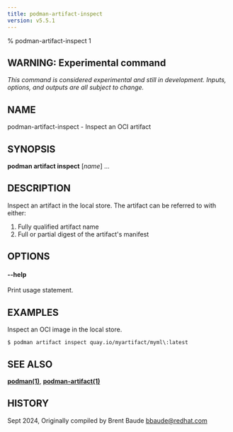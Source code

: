 ```yaml
---
title: podman-artifact-inspect
version: v5.5.1
---
```


% podman-artifact-inspect 1


## WARNING: Experimental command
*This command is considered experimental and still in development. Inputs, options, and outputs are all
subject to change.*

## NAME
podman\-artifact\-inspect - Inspect an OCI artifact

## SYNOPSIS
**podman artifact inspect** [*name*] ...

## DESCRIPTION

Inspect an artifact in the local store.  The artifact can be referred to with either:

1. Fully qualified artifact name
2. Full or partial digest of the artifact's manifest

## OPTIONS

#### **--help**

Print usage statement.

## EXAMPLES

Inspect an OCI image in the local store.
```
$ podman artifact inspect quay.io/myartifact/myml\:latest
```

## SEE ALSO
**[podman(1)](podman.1.md)**, **[podman-artifact(1)](podman-artifact.1.md)**

## HISTORY
Sept 2024, Originally compiled by Brent Baude <bbaude@redhat.com>
